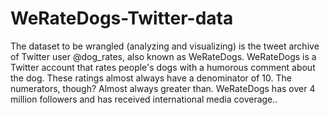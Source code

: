# WeRateDogs-Twitter-data
The dataset to be wrangled (analyzing and visualizing) is the tweet archive of Twitter user @dog_rates, also known as WeRateDogs. WeRateDogs is a Twitter account that rates people's dogs with a humorous comment about the dog. These ratings almost always have a denominator of 10. The numerators, though? Almost always greater than. WeRateDogs has over 4 million followers and has received international media coverage..

